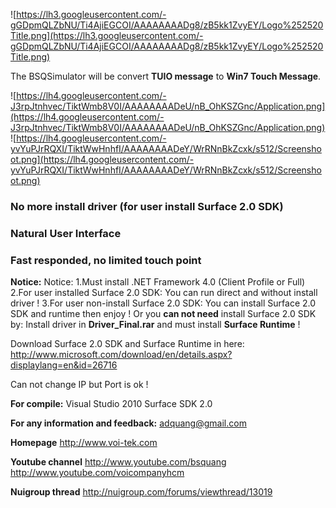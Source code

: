 ![https://lh3.googleusercontent.com/-gGDpmQLZbNU/Ti4AjiEGCOI/AAAAAAAADg8/zB5kk1ZvyEY/Logo%252520Title.png](https://lh3.googleusercontent.com/-gGDpmQLZbNU/Ti4AjiEGCOI/AAAAAAAADg8/zB5kk1ZvyEY/Logo%252520Title.png)

The BSQSimulator will be convert **TUIO message** to **Win7 Touch Message**.

![https://lh4.googleusercontent.com/-J3rpJtnhvec/TiktWmb8V0I/AAAAAAAADeU/nB_OhKSZGnc/Application.png](https://lh4.googleusercontent.com/-J3rpJtnhvec/TiktWmb8V0I/AAAAAAAADeU/nB_OhKSZGnc/Application.png)  ![https://lh4.googleusercontent.com/-yvYuPJrRQXI/TiktWwHnhfI/AAAAAAAADeY/WrRNnBkZcxk/s512/Screenshoot.png](https://lh4.googleusercontent.com/-yvYuPJrRQXI/TiktWwHnhfI/AAAAAAAADeY/WrRNnBkZcxk/s512/Screenshoot.png)
### No more install driver (for user install Surface 2.0 SDK) ###
### Natural User Interface ###
### Fast responded, no limited touch point ###

**Notice:**
Notice:
1.Must install .NET Framework 4.0 (Client Profile or Full)
2.For user installed Surface 2.0 SDK: You can run direct and without install driver !
3.For user non-install Surface 2.0 SDK:
You can install Surface 2.0 SDK and runtime then enjoy !
Or you **can not need** install Surface 2.0 SDK by: Install driver in **Driver\_Final.rar** and must install **Surface Runtime** !

Download Surface 2.0 SDK and Surface Runtime in here: http://www.microsoft.com/download/en/details.aspx?displaylang=en&id=26716

Can not change IP but Port is ok !

**For compile:**
Visual Studio 2010
Surface SDK 2.0

**For any information and feedback:** adquang@gmail.com

**Homepage**
http://www.voi-tek.com

**Youtube channel**
http://www.youtube.com/bsquang
http://www.youtube.com/voicompanyhcm

**Nuigroup thread**
http://nuigroup.com/forums/viewthread/13019